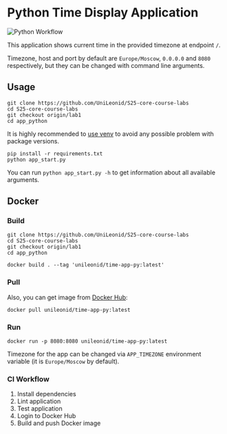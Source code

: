 # Python Time Display Application

![Python Workflow](https://github.com/unileonid/s25-core-course-labs/actions/workflows/python-app.yml/badge.svg)

This application shows current time in the provided timezone at endpoint `/`.

Timezone, host and port by default are `Europe/Moscow`, `0.0.0.0` and `8080` respectively, but they can be changed
with command line arguments.

## Usage

```shell
git clone https://github.com/UniLeonid/S25-core-course-labs
cd S25-core-course-labs
git checkout origin/lab1
cd app_python
```

It is highly recommended to [use venv](https://docs.python.org/3/library/venv.html) to avoid any possible problem
with package versions.

```shell
pip install -r requirements.txt
python app_start.py
```

You can run `python app_start.py -h` to get information about all available arguments.

## Docker

### Build

```shell
git clone https://github.com/UniLeonid/S25-core-course-labs
cd S25-core-course-labs
git checkout origin/lab1
cd app_python

docker build . --tag 'unileonid/time-app-py:latest'
```

### Pull

Also, you can get image from [Docker Hub](https://hub.docker.com/r/unileonid/time-app-py):

```shell
docker pull unileonid/time-app-py:latest
```

### Run

```shell
docker run -p 8080:8080 unileonid/time-app-py:latest
```

Timezone for the app can be changed via `APP_TIMEZONE` environment variable (it is `Europe/Moscow` by default).

### CI Workflow

1. Install dependencies
2. Lint application
3. Test application
4. Login to Docker Hub
5. Build and push Docker image
